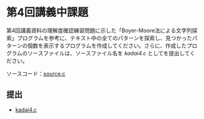 # 第4回講義中課題

第4回講義資料の理解度確認練習問題に示した「Boyer-Moore法による文字列探索」プログラムを参考に、テキスト中の全てのパターンを探索し、見つかったパターンの個数を表示するプログラムを作成してください。さらに、作成したプログラムのソースファイルは、ソースファイル名を *kadai4.c* としてを提出してください。

ソースコード：[source.c](./source.c)

## 提出

- [kadai4.c](./kadai4.c)